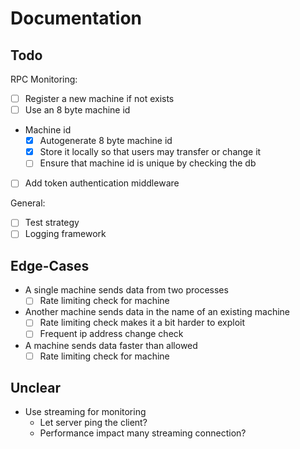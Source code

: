 # Documentation

## Todo

RPC Monitoring:

- [ ] Register a new machine if not exists
- [ ] Use an 8 byte machine id
- Machine id
  - [x] Autogenerate 8 byte machine id
  - [x] Store it locally so that users may transfer or change it
  - [ ] Ensure that machine id is unique by checking the db
- [ ] Add token authentication middleware

General:

- [ ] Test strategy
- [ ] Logging framework

## Edge-Cases

- A single machine sends data from two processes
  - [ ] Rate limiting check for machine
- Another machine sends data in the name of an existing machine
  - [ ] Rate limiting check makes it a bit harder to exploit
  - [ ] Frequent ip address change check
- A machine sends data faster than allowed
  - [ ] Rate limiting check for machine

## Unclear

- Use streaming for monitoring
  - Let server ping the client?
  - Performance impact many streaming connection?
